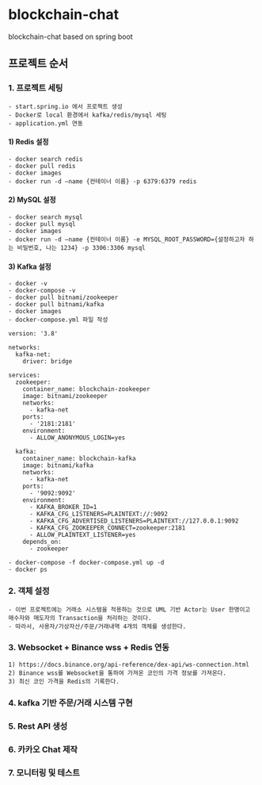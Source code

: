 # blockchain-chat
 blockchain-chat based on spring boot


## 프로젝트 순서

### 1. 프로젝트 세팅

    - start.spring.io 에서 프로젝트 생성
    - Docker로 local 환경에서 kafka/redis/mysql 세팅
    - application.yml 연동

#### 1) Redis 설정

    - docker search redis
    - docker pull redis
    - docker images
    - docker run -d —name {컨테이너 이름} -p 6379:6379 redis

#### 2) MySQL 설정

    - docker search mysql
    - docker pull mysql
    - docker images
    - docker run -d —name {컨테이너 이름} -e MYSQL_ROOT_PASSWORD={설정하고자 하는 비밀번호, 나는 1234} -p 3306:3306 mysql

#### 3) Kafka 설정

    - docker -v
    - docker-compose -v
    - docker pull bitnami/zookeeper
    - docker pull bitnami/kafka
    - docker images
    - docker-compose.yml 파일 작성
    
    version: '3.8'

    networks:
      kafka-net:
        driver: bridge

    services:
      zookeeper:
        container_name: blockchain-zookeeper
        image: bitnami/zookeeper
        networks:
          - kafka-net
        ports:
          - '2181:2181'
        environment:
          - ALLOW_ANONYMOUS_LOGIN=yes

      kafka:
        container_name: blockchain-kafka
        image: bitnami/kafka
        networks:
          - kafka-net
        ports:
          - '9092:9092'
        environment:
          - KAFKA_BROKER_ID=1
          - KAFKA_CFG_LISTENERS=PLAINTEXT://:9092
          - KAFKA_CFG_ADVERTISED_LISTENERS=PLAINTEXT://127.0.0.1:9092
          - KAFKA_CFG_ZOOKEEPER_CONNECT=zookeeper:2181
          - ALLOW_PLAINTEXT_LISTENER=yes
        depends_on:
          - zookeeper
    
    - docker-compose -f docker-compose.yml up -d
    - docker ps
          

### 2. 객체 설정

    - 이번 프로젝트에는 거래소 시스템을 적용하는 것으로 UML 기반 Actor는 User 한명이고 매수자와 매도자의 Transaction을 처리하는 것이다. 
    - 따라서, 사용자/가상자산/주문/거래내역 4개의 객체를 생성한다. 

### 3. Websocket + Binance wss + Redis 연동

    1) https://docs.binance.org/api-reference/dex-api/ws-connection.html
    2) Binance wss를 Websocket을 통하여 가져온 코인의 가격 정보를 가져온다.
    3) 최신 코인 가격을 Redis의 기록한다. 

### 4. kafka 기반 주문/거래 시스템 구현

### 5. Rest API 생성

### 6. 카카오 Chat 제작

### 7. 모니터링 및 테스트
